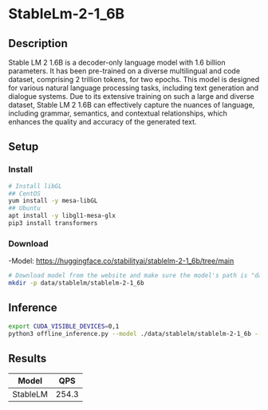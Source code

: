 # StableLm-2-1_6B

## Description

Stable LM 2 1.6B is a decoder-only language model with 1.6 billion parameters. It has been pre-trained on a diverse multilingual and code dataset, comprising 2 trillion tokens, for two epochs. This model is designed for various natural language processing tasks, including text generation and dialogue systems. Due to its extensive training on such a large and diverse dataset, Stable LM 2 1.6B can effectively capture the nuances of language, including grammar, semantics, and contextual relationships, which enhances the quality and accuracy of the generated text.

## Setup

### Install

```bash
# Install libGL
## CentOS
yum install -y mesa-libGL
## Ubuntu
apt install -y libgl1-mesa-glx
pip3 install transformers
```

### Download

-Model: <https://huggingface.co/stabilityai/stablelm-2-1_6b/tree/main>

```bash
# Download model from the website and make sure the model's path is "data/stablelm/stablelm-2-1_6b"
mkdir -p data/stablelm/stablelm-2-1_6b
```

## Inference

```bash
export CUDA_VISIBLE_DEVICES=0,1
python3 offline_inference.py --model ./data/stablelm/stablelm-2-1_6b --max-tokens 256 -tp 1 --temperature 0.0
```

## Results

| Model      | QPS   |
| ---------- | ----- |
| StableLM   | 254.3 |
